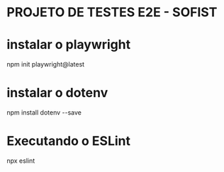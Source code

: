 # PROJETO DE TESTES E2E - SOFIST



# instalar o playwright
npm init playwright@latest

# instalar o dotenv
npm install dotenv --save


# Executando o ESLint
npx eslint

